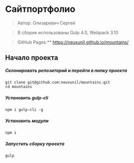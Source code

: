 # Сайтпортфолио

> Автор: Олизаревич Сергей

> В сборке использованы Gulp 4.0, Webpack 3.10

> GitHub Pages:** https://neuxunil.github.io/mountains/

## Начало проекта

##### Склонировать репозиторий и перейти в папку проекта
```
git clone git@github.com:neuxunil/mountains.git
cd mountains
```

##### Установить gulp-cli
```
npm i gulp-cli -g
```

##### Установить модули
```
npm i
```

##### Запустить сборку проекта
```
gulp
